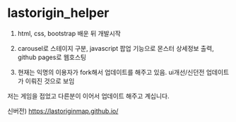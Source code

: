 # lastorigin_helper

1. html, css, bootstrap 배운 뒤 개발시작

2. carousel로 스테이지 구분, javascript 팝업 기능으로 몬스터 상세정보 출력, github pages로 웹호스팅

3. 현재는 익명의 이용자가 fork해서 업데이트를 해주고 있음. ui개선/신던전 업데이트가 이뤄진 것으로 보임


저는 게임을 접었고 다른분이 이어서 업데이트 해주고 계십니다.

신버전) https://lastoriginmap.github.io/
